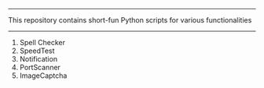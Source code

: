 *** 
This repository contains short-fun Python scripts for various functionalities
***

1. Spell Checker
2. SpeedTest
3. Notification
4. PortScanner
5. ImageCaptcha

